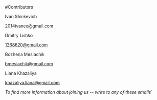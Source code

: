 #Contributors

Ivan Shinkevich

2014ivanee@gmail.com

Dmitry Lishko

1268620@gmail.com

Bozhena Mesiachik

bmesiachik@gmail.com

Liana Khazaliya

khazaliya.liana@gmail.com

_To find more information about joining us -- write to any of these emails_`
